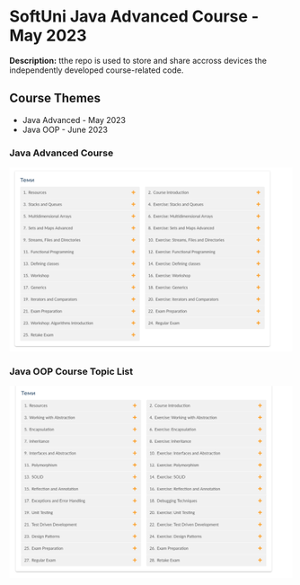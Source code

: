 # SoftUni Java Advanced Course - May 2023
<strong>Description:</strong> tthe repo is used to store and share accross devices the independently developed course-related code.

## Course Themes
- Java Advanced - May 2023
- Java OOP - June 2023


### Java Advanced Course

![Java Adavnced Course Topic List](https://github.com/idaki/SoftUni_Java_Advanced_Course/blob/5fb2875902968b4e5ffefc201e7c084053195fe7/Images/Java%20Advanced%20Topics.png)

### Java OOP Course Topic List

![Java OOP Course Topic List](https://github.com/idaki/SoftUni_Java_Advanced_Course/blob/5fb2875902968b4e5ffefc201e7c084053195fe7/Images/Java%20OOP%20Topics.png)
